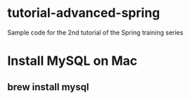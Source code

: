 tutorial-advanced-spring
========================

Sample code for the 2nd tutorial of the Spring training series

# Install MySQL on Mac
## brew install mysql

